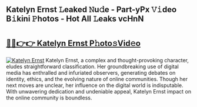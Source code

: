 ## Katelyn Ernst 𝙻eaked 𝙽u𝚍e - Part-yPx 𝚅𝚒deo B𝚒kini 𝙿hotos - Hot All 𝙻eaks vcHnN

# <h2><a href="http://ld0p8p.urlbe.top/?page=Katelyn+Ernst">🔗🔗👉👉 Katelyn Ernst P𝚑oto𝚜Vid𝚎o</a></h2>

[![Katelyn Ernst](https://i.imgur.com/eBuTRDB.gif)](http://ld0p8p.urlbe.top/?page=Katelyn+Ernst)
Katelyn Ernst, a complex and thought-provoking character, eludes straightforward classification. Her groundbreaking use of digital media has enthralled and infuriated observers, generating debates on identity, ethics, and the evolving nature of online communities. Though her next moves are unclear, her influence on the digital world is indisputable. With unwavering dedication and undeniable appeal, Katelyn Ernst impact on the online community is boundless.
